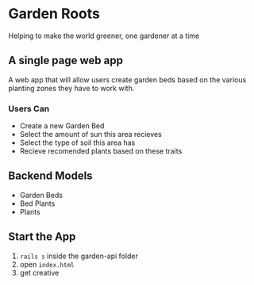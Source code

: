 # Garden Roots
Helping to make the world greener, one gardener at a time

## A single page web app
A web app that will allow users create garden beds based on the various planting zones they have to work with.
### Users Can
* Create a new Garden Bed
* Select the amount of sun this area recieves
* Select the type of soil this area has
* Recieve recomended plants based on these traits


## Backend Models
* Garden Beds
* Bed Plants
* Plants

## Start the App
1. `rails s` inside the garden-api folder
2. open `index.html` 
3. get creative